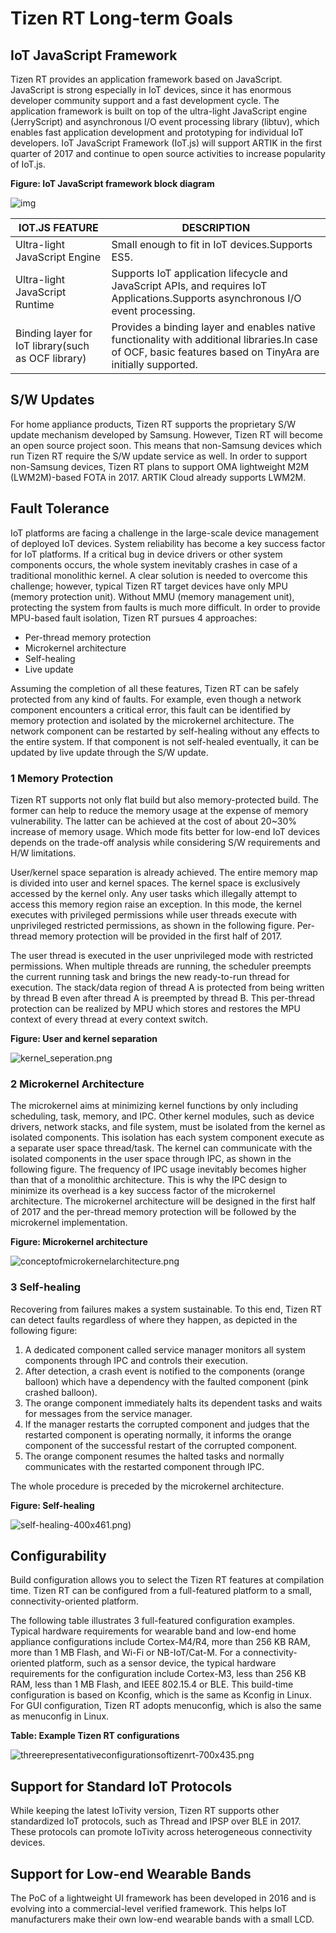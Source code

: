 # Tizen RT Long-term Goals

## IoT JavaScript Framework

Tizen RT provides an application framework based on JavaScript. JavaScript is strong especially in IoT devices, since it has enormous developer community support and a fast development cycle. The application framework is built on top of the ultra-light JavaScript engine (JerryScript) and asynchronous I/O event processing library (libtuv), which enables fast application development and prototyping for individual IoT developers. IoT JavaScript Framework (IoT.js) will support ARTIK in the first quarter of 2017 and continue to open source activities to increase popularity of IoT.js.

**Figure: IoT JavaScript framework block diagram**

![img](https://source.tizen.org/sites/default/files/images/iot_js_fw_diagram.png)

| IOT.JS FEATURE                           | DESCRIPTION                              |
| ---------------------------------------- | ---------------------------------------- |
| Ultra-light JavaScript Engine            | Small enough to fit in IoT devices.Supports ES5. |
| Ultra-light JavaScript Runtime           | Supports IoT application lifecycle and JavaScript APIs, and requires IoT Applications.Supports asynchronous I/O event processing. |
| Binding layer for IoT library(such as OCF library) | Provides a binding layer and enables native functionality with additional libraries.In case of OCF, basic features based on TinyAra are initially supported. |

## S/W Updates

For home appliance products, Tizen RT supports the proprietary S/W update mechanism developed by Samsung. However, Tizen RT will become an open source project soon. This means that non-Samsung devices which run Tizen RT require the S/W update service as well. In order to support non-Samsung devices, Tizen RT plans to support OMA lightweight M2M (LWM2M)-based FOTA in 2017. ARTIK Cloud already supports LWM2M.

## Fault Tolerance

IoT platforms are facing a challenge in the large-scale device management of deployed IoT devices. System reliability has become a key success factor for IoT platforms. If a critical bug in device drivers or other system components occurs, the whole system inevitably crashes in case of a traditional monolithic kernel. A clear solution is needed to overcome this challenge; however, typical Tizen RT target devices have only MPU (memory protection unit). Without MMU (memory management unit), protecting the system from faults is much more difficult. In order to provide MPU-based fault isolation, Tizen RT pursues 4 approaches:

- Per-thread memory protection
- Microkernel architecture
- Self-healing
- Live update

Assuming the completion of all these features, Tizen RT can be safely protected from any kind of faults. For example, even though a network component encounters a critical error, this fault can be identified by memory protection and isolated by the microkernel architecture. The network component can be restarted by self-healing without any effects to the entire system. If that component is not self-healed eventually, it can be updated by live update through the S/W update.

### 1 Memory Protection

Tizen RT supports not only flat build but also memory-protected build. The former can help to reduce the memory usage at the expense of memory vulnerability. The latter can be achieved at the cost of about 20~30% increase of memory usage. Which mode fits better for low-end IoT devices depends on the trade-off analysis while considering S/W requirements and H/W limitations.

User/kernel space separation is already achieved. The entire memory map is divided into user and kernel spaces. The kernel space is exclusively accessed by the kernel only. Any user tasks which illegally attempt to access this memory region raise an exception. In this mode, the kernel executes with privileged permissions while user threads execute with unprivileged restricted permissions, as shown in the following figure. Per-thread memory protection will be provided in the first half of 2017.

The user thread is executed in the user unprivileged mode with restricted permissions. When multiple threads are running, the scheduler preempts the current running task and brings the new ready-to-run thread for execution. The stack/data region of thread A is protected from being written by thread B even after thread A is preempted by thread B. This per-thread protection can be realized by MPU which stores and restores the MPU context of every thread at every context switch.

**Figure: User and kernel separation**

![kernel_seperation.png](media/kernel_seperation.png)

### 2 Microkernel Architecture

The microkernel aims at minimizing kernel functions by only including scheduling, task, memory, and IPC. Other kernel modules, such as device drivers, network stacks, and file system, must be isolated from the kernel as isolated components. This isolation has each system component execute as a separate user space thread/task. The kernel can communicate with the isolated components in the user space through IPC, as shown in the following figure. The frequency of IPC usage inevitably becomes higher than that of a monolithic architecture. This is why the IPC design to minimize its overhead is a key success factor of the microkernel architecture. The microkernel architecture will be designed in the first half of 2017 and the per-thread memory protection will be followed by the microkernel implementation.

**Figure: Microkernel architecture**

![conceptofmicrokernelarchitecture.png](media/conceptofmicrokernelarchitecture.png)

### 3 Self-healing

Recovering from failures makes a system sustainable. To this end, Tizen RT can detect faults regardless of where they happen, as depicted in the following figure:

1. A dedicated component called service manager monitors all system components through IPC and controls their execution.
2. After detection, a crash event is notified to the components (orange balloon) which have a dependency with the faulted component (pink crashed balloon).
3. The orange component immediately halts its dependent tasks and waits for messages from the service manager.
4. If the manager restarts the corrupted component and judges that the restarted component is operating normally, it informs the orange component of the successful restart of the corrupted component.
5. The orange component resumes the halted tasks and normally communicates with the restarted component through IPC.

The whole procedure is preceded by the microkernel architecture.

**Figure: Self-healing**

![self-healing-400x461.png)](media/self-healing.png)

## Configurability

Build configuration allows you to select the Tizen RT features at compilation time. Tizen RT can be configured from a full-featured platform to a small, connectivity-oriented platform.

The following table illustrates 3 full-featured configuration examples. Typical hardware requirements for wearable band and low-end home appliance configurations include Cortex-M4/R4, more than 256 KB RAM, more than 1 MB Flash, and Wi-Fi or NB-IoT/Cat-M. For a connectivity-oriented platform, such as a sensor device, the typical hardware requirements for the configuration include Cortex-M3, less than 256 KB RAM, less than 1 MB Flash, and IEEE 802.15.4 or BLE. This build-time configuration is based on Kconfig, which is the same as Kconfig in Linux. For GUI configuration, Tizen RT adopts menuconfig, which is also the same as menuconfig in Linux.

**Table: Example Tizen RT configurations**

![threerepresentativeconfigurationsoftizenrt-700x435.png](media/threerepresentativeconfigurationsoftizenrt.png)

## Support for Standard IoT Protocols

While keeping the latest IoTivity version, Tizen RT supports other standardized IoT protocols, such as Thread and IPSP over BLE in 2017. These protocols can promote IoTivity across heterogeneous connectivity devices.

## Support for Low-end Wearable Bands

The PoC of a lightweight UI framework has been developed in 2016 and is evolving into a commercial-level verified framework. This helps IoT manufacturers make their own low-end wearable bands with a small LCD.
